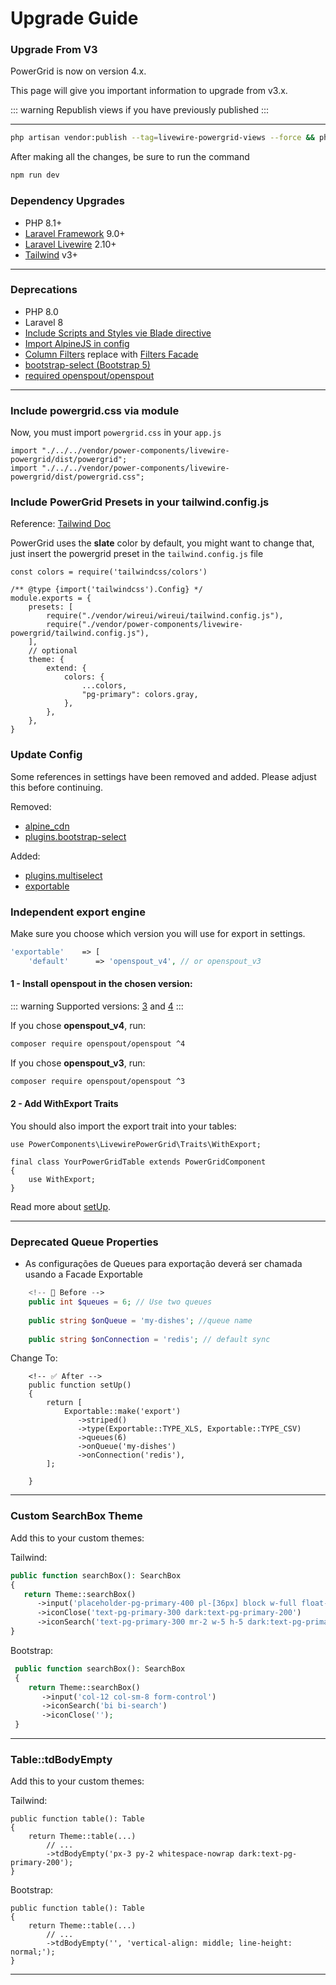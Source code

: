 # Upgrade Guide

### Upgrade From V3

PowerGrid is now on version 4.x.

This page will give you important information to upgrade from v3.x.

::: warning
Republish views if you have previously published
:::

--- 

```bash
php artisan vendor:publish --tag=livewire-powergrid-views --force && php artisan view:clear
```

After making all the changes, be sure to run the command
```bash
npm run dev
```

### Dependency Upgrades

* PHP 8.1+
* [Laravel Framework](https://laravel.com/) 9.0+
* [Laravel Livewire](https://laravel-livewire.com/docs/2.x/quickstart) 2.10+
* [Tailwind](https://tailwindcss.com/) v3+

---

### Deprecations

* PHP 8.0
* Laravel 8
* [Include Scripts and Styles vie Blade directive](https://v3.livewire-powergrid.com/get-started/configure.html#_1-include-scripts-and-styles)
* [Import AlpineJS in config](https://livewire-powergrid.com/get-started/configure.html#_2-alpine-js)
* [Column Filters](https://v3.livewire-powergrid.com/table/column-filters.html#column-filters) replace with [Filters Facade](https://github.com/Power-Components/livewire-powergrid/pull/785)
* [bootstrap-select (Bootstrap 5)](https://github.com/Power-Components/livewire-powergrid/pull/775)
* [required openspout/openspout](https://livewire-powergrid.com/get-started/release-notes.html#export-using-openspout-openspout)
---

### Include powergrid.css via module

Now, you must import `powergrid.css` in your `app.js`

```js{2}
import "./../../vendor/power-components/livewire-powergrid/dist/powergrid";
import "./../../vendor/power-components/livewire-powergrid/dist/powergrid.css";
```

### Include PowerGrid Presets in your tailwind.config.js

Reference: [Tailwind Doc](https://tailwindcss.com/docs/presets)

PowerGrid uses the **slate** color by default, you might want to change that, just insert the powergrid preset in the `tailwind.config.js` file

```js{7,14}
const colors = require('tailwindcss/colors')

/** @type {import('tailwindcss').Config} */
module.exports = {
    presets: [
        require("./vendor/wireui/wireui/tailwind.config.js"),
        require("./vendor/power-components/livewire-powergrid/tailwind.config.js"),
    ],
    // optional
    theme: {
        extend: {
            colors: {
                ...colors,
                "pg-primary": colors.gray,
            },
        },
    },
}
```

### Update Config

Some references in settings have been removed and added. Please adjust this before continuing.

Removed:

* [alpine_cdn](https://github.com/Power-Components/livewire-powergrid/blob/3.x/resources/config/livewire-powergrid.php#L86)
* [plugins.bootstrap-select](https://github.com/Power-Components/livewire-powergrid/blob/3.x/resources/config/livewire-powergrid.php#L30)

Added:

* [plugins.multiselect](https://github.com/Power-Components/livewire-powergrid/blob/4.x/resources/config/livewire-powergrid.php#L41)
* [exportable](https://github.com/Power-Components/livewire-powergrid/blob/4.x/resources/config/livewire-powergrid.php#L116)

### Independent export engine

Make sure you choose which version you will use for export in settings.

```php
'exportable'    => [
    'default'      => 'openspout_v4', // or openspout_v3
```

#### 1 - Install openspout in the chosen version:

::: warning
Supported versions: [3](https://github.com/openspout/openspout/tree/3.x) and [4](https://github.com/openspout/openspout/tree/4.x)
::: 

If you chose **openspout_v4**, run:
```bash
composer require openspout/openspout ^4
```

If you chose **openspout_v3**, run:

```bash
composer require openspout/openspout ^3
```

#### 2 - Add WithExport Traits

You should also import the export trait into your tables:

```php{1,5}
use PowerComponents\LivewirePowerGrid\Traits\WithExport;

final class YourPowerGridTable extends PowerGridComponent
{
    use WithExport;
}
```

Read more about [setUp](../table/features-setup?id=features-setup).

---

### Deprecated Queue Properties

* As configurações de Queues para exportação deverá ser chamada usando a Facade Exportable 

```php
    <!-- 🚫 Before -->
    public int $queues = 6; // Use two queues
    
    public string $onQueue = 'my-dishes'; //queue name
    
    public string $onConnection = 'redis'; // default sync
```

Change To:

```php{8-10}
    <!-- ✅ After -->
    public function setUp()
    {
        return [
            Exportable::make('export')
               ->striped()
               ->type(Exportable::TYPE_XLS, Exportable::TYPE_CSV)
               ->queues(6)
               ->onQueue('my-dishes')
               ->onConnection('redis'),
        ];
    
    }
```

---

### Custom SearchBox Theme 

Add this to your custom themes:

Tailwind:
```php
public function searchBox(): SearchBox
{
   return Theme::searchBox()
      ->input('placeholder-pg-primary-400 pl-[36px] block w-full float-right bg-white text-pg-primary-700 border border-pg-primary-300 rounded-full py-2 px-3 leading-tight focus:outline-none focus:bg-white focus:border-pg-primary-500 pl-10 dark:bg-pg-primary-600 dark:text-pg-primary-200 dark:placeholder-pg-primary-200 dark:border-pg-primary-500')
      ->iconClose('text-pg-primary-300 dark:text-pg-primary-200')
      ->iconSearch('text-pg-primary-300 mr-2 w-5 h-5 dark:text-pg-primary-200');
}
```

Bootstrap:
```php
 public function searchBox(): SearchBox
 {
    return Theme::searchBox()
       ->input('col-12 col-sm-8 form-control')
       ->iconSearch('bi bi-search')
       ->iconClose('');
 }
```

---

### Table::tdBodyEmpty

Add this to your custom themes:

Tailwind:
```php{8}
public function table(): Table
{
    return Theme::table(...)
        // ...
        ->tdBodyEmpty('px-3 py-2 whitespace-nowrap dark:text-pg-primary-200');
}
```

Bootstrap:
```php{8}
public function table(): Table
{
    return Theme::table(...)
        // ...
        ->tdBodyEmpty('', 'vertical-align: middle; line-height: normal;');
}
```


---
